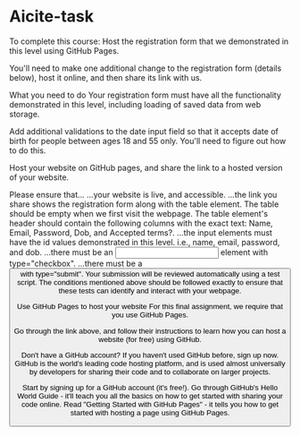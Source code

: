 # Aicite-task

To complete this course: Host the registration form that we demonstrated in this level using GitHub Pages.

You'll need to make one additional change to the registration form (details below), host it online, and then share its link with us.

What you need to do
Your registration form must have all the functionality demonstrated in this level, including loading of saved data from web storage.

Add additional validations to the date input field so that it accepts date of birth for people between ages 18 and 55 only. You'll need to figure out how to do this.

Host your website on GitHub pages, and share the link to a hosted version of your website.

Please ensure that...
...your website is live, and accessible.
...the link you share shows the registration form along with the table element. The table should be empty when we first visit the webpage.
The table element's header should contain the following columns with the exact text: Name, Email, Password, Dob, and Accepted terms?.
...the input elements must have the id values demonstrated in this level. i.e., name, email, password, and dob.
...there must be an <input> element with type="checkbox".
...there must be a <button> with type="submit".
Your submission will be reviewed automatically using a test script. The conditions mentioned above should be followed exactly to ensure that these tests can identify and interact with your webpage.

Use GitHub Pages to host your website
For this final assignment, we require that you use GitHub Pages.

Go through the link above, and follow their instructions to learn how you can host a website (for free) using GitHub.

Don't have a GitHub account?
If you haven't used GitHub before, sign up now. GitHub is the world's leading code hosting platform, and is used almost universally by developers for sharing their code and to collaborate on larger projects.

Start by signing up for a GitHub account (it's free!).
Go through GitHub's Hello World Guide - it'll teach you all the basics on how to get started with sharing your code online.
Read "Getting Started with GitHub Pages" - it tells you how to get started with hosting a page using GitHub Pages.

